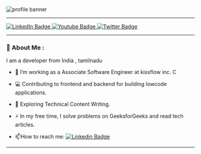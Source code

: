 


<img src="https://github.com/mohan-potter/mohan-potter/blob/main/Profile%20banner.png" alt="profile banner"/>
<hr style="border-color: rgb(0, 37, 41)" />
<div class="badge" id="badges">
    <a href="https://www.linkedin.com/in/mohanraj-venkatachalam/">
       <img src="https://img.shields.io/badge/LinkedIn-blue?style=for-the-badge&logo=linkedin&logoColor=white"
       alt="LinkedIn Badge" />
    </a>
    <a href="https://www.youtube.com/channel/UC6S6OF80J21TUlGdL6bATJg">
       <img src="https://img.shields.io/badge/YouTube-red?style=for-the-badge&logo=youtube&logoColor=white"
       alt="Youtube Badge" />
    </a>
    <a href="https://twitter.com/MohanrajVenka20">
     <img src="https://img.shields.io/badge/Twitter-blue?style=for-the-badge&logo=twitter&logoColor=white"
     alt="Twitter Badge" />
    </a>
</div>

---

### 👨‍ About Me :

I am a developer from India , tamilnadu

- :telescope: I’m working as a Associate Software Engineer at kissflow inc. C
- :computer: Contributing to frontend and backend for building lowcode applications.

- :seedling: Exploring Technical Content Writing.

- :zap: In my free time, I solve problems on GeeksforGeeks and read tech articles.

- :mailbox:How to reach me: [![Linkedin
Badge](https://img.shields.io/badge/-kakbar-blue?style=flat&logo=Linkedin&logoColor=white)](your-linkedin-url)

---
